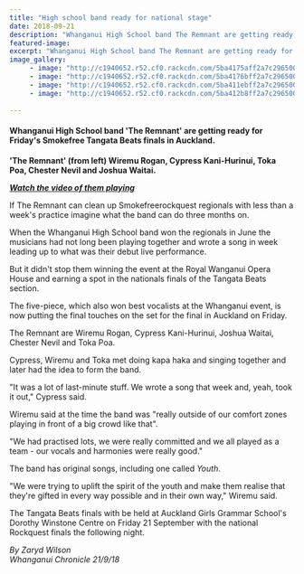 ```yaml
---
title: "High school band ready for national stage"
date: 2018-09-21
description: "Whanganui High School band The Remnant are getting ready for Friday's Smokefree Tangata Beats finals..."
featured-image: 
excerpt: "Whanganui High School band The Remnant are getting ready for Friday's Smokefree Tangata Beats finals in Auckland."
image_gallery:
     - image: "http://c1940652.r52.cf0.rackcdn.com/5ba4175aff2a7c2965000946/The-Remnant-21-septfront-page-snip.jpg"
     - image: "http://c1940652.r52.cf0.rackcdn.com/5ba4176bff2a7c2965000948/The-Remnant-21-septchron-photosnip.jpg"
     - image: "http://c1940652.r52.cf0.rackcdn.com/5ba411ebff2a7c2965000942/Tangata-Beats-midweek-15-aug.gif"
     - image: "http://c1940652.r52.cf0.rackcdn.com/5ba412b8ff2a7c2965000944/The-Remnant-winners.jpg"
    
---
```


<h4><span>Whanganui High School band 'The Remnant' are getting ready for Friday's Smokefree Tangata Beats finals in Auckland.</span></h4>
<p><strong>'The Remnant' (from left) Wiremu Rogan, Cypress Kani-Hurinui, Toka Poa, Chester Nevil and Joshua Waitai.</strong></p>
<p><em><strong><a href="https://www.nzherald.co.nz/wanganui-chronicle/news/article.cfm?c_id=1503426&amp;objectid=12126513">Watch the video of them playing</a></strong></em></p>
<p>If The Remnant can clean up Smokefreerockquest regionals with less than a week's practice imagine what the band can do three months on.</p>
<p class="element element-paragraph">When the Whanganui High School band won the regionals in June the musicians had not long been playing together and wrote a song in week leading up to what was their debut live performance.</p>
<p class="element element-paragraph">But it didn't stop them winning the event at the Royal Wanganui Opera House and earning a spot in the nationals finals of the Tangata Beats section.</p>
<p class="element element-paragraph">The five-piece, which also won best vocalists at the Whanganui event, is now putting the final touches on the set for the final in Auckland on Friday.</p>
<p class="element element-paragraph">The Remnant are Wiremu Rogan, Cypress Kani-Hurinui, Joshua Waitai, Chester Nevil and Toka Poa.</p>
<p class="element element-paragraph">Cypress, Wiremu and Toka met doing kapa haka and singing together and later had the idea to form the band.</p>
<p class="element element-paragraph">"It was a lot of last-minute stuff. We wrote a song that week and, yeah, took it out," Cypress said.</p>
<p class="element element-paragraph">Wiremu said at the time the band was "really outside of our comfort zones playing in front of a big crowd like that".</p>
<p class="element element-paragraph">"We had practised lots, we were really committed and we all played as a team - our vocals and harmonies were really good."</p>
<p class="element element-paragraph">The band has original songs, including one called&nbsp;<em>Youth</em>.</p>
<p class="element element-paragraph"><span>"We were trying to uplift the spirit of the youth and make them realise that they're gifted in every way possible and in their own way," Wiremu said.</span></p>
<p class="element element-paragraph"><span>The Tangata Beats finals with be held at Auckland Girls Grammar School's Dorothy Winstone Centre on Friday 21 September with the national Rockquest finals the following night.</span></p>
<p class="element element-paragraph"><em>By Zaryd Wilson</em><br /><em>Whanganui Chronicle 21/9/18</em></p>

